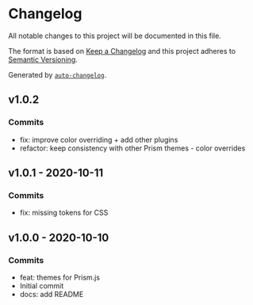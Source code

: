 # Changelog

All notable changes to this project will be documented in this file.

The format is based on [Keep a Changelog](https://keepachangelog.com/en/1.0.0/)
and this project adheres to [Semantic Versioning](https://semver.org/spec/v2.0.0.html).

Generated by [`auto-changelog`](https://github.com/CookPete/auto-changelog).

## v1.0.2

### Commits

- fix: improve color overriding + add other plugins 
- refactor: keep consistency with other Prism themes - color overrides 

## v1.0.1 - 2020-10-11

### Commits

- fix: missing tokens for CSS 

## v1.0.0 - 2020-10-10

### Commits

- feat: themes for Prism.js 
- Initial commit 
- docs: add README 
